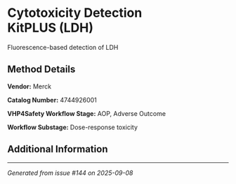 # Cytotoxicity Detection KitPLUS (LDH)

Fluorescence-based detection of LDH

## Method Details

**Vendor:** Merck

**Catalog Number:** 4744926001

**VHP4Safety Workflow Stage:** AOP, Adverse Outcome

**Workflow Substage:** Dose-response toxicity

## Additional Information

---

*Generated from issue #144 on 2025-09-08*
